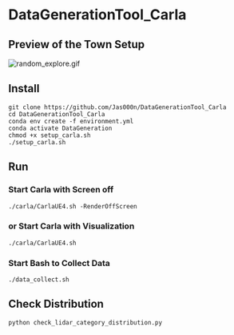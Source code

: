 # DataGenerationTool_Carla
## Preview of the Town Setup
![random_explore.gif](pics/random_explore.gif)
## Install
```shell
git clone https://github.com/Jas000n/DataGenerationTool_Carla
cd DataGenerationTool_Carla
conda env create -f environment.yml
conda activate DataGeneration
chmod +x setup_carla.sh
./setup_carla.sh
```
## Run
### Start Carla with Screen off
```shell
./carla/CarlaUE4.sh -RenderOffScreen
```
### or Start Carla with Visualization
```shell
./carla/CarlaUE4.sh 
```
### Start Bash to Collect Data
```shell
./data_collect.sh
```
## Check Distribution
```shell
python check_lidar_category_distribution.py
```
